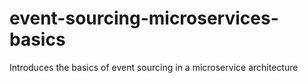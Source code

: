 # event-sourcing-microservices-basics
Introduces the basics of event sourcing in a microservice architecture
